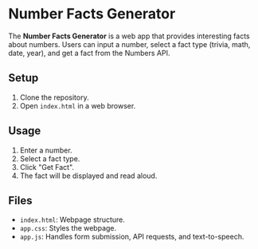 # Number Facts Generator

The **Number Facts Generator** is a web app that provides interesting facts about numbers. Users can input a number, select a fact type (trivia, math, date, year), and get a fact from the Numbers API.

## Setup

1. Clone the repository.
2. Open `index.html` in a web browser.

## Usage

1. Enter a number.
2. Select a fact type.
3. Click "Get Fact".
4. The fact will be displayed and read aloud.

## Files

- `index.html`: Webpage structure.
- `app.css`: Styles the webpage.
- `app.js`: Handles form submission, API requests, and text-to-speech.
